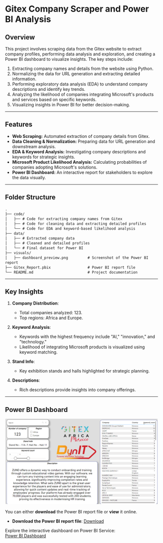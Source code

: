 # **Gitex Company Scraper and Power BI Analysis**

## **Overview**
This project involves scraping data from the Gitex website to extract company profiles, performing data analysis and exploration, and creating a Power BI dashboard to visualize insights. The key steps include:

1. Extracting company names and details from the website using Python.
2. Normalizing the data for URL generation and extracting detailed information.
3. Performing exploratory data analysis (EDA) to understand company descriptions and identify key trends.
4. Analyzing the likelihood of companies integrating Microsoft's products and services based on specific keywords.
5. Visualizing insights in Power BI for better decision-making.

---

## **Features**
- **Web Scraping:** Automated extraction of company details from Gitex.
- **Data Cleaning & Normalization:** Preparing data for URL generation and downstream analysis.
- **EDA & Keyword Analysis:** Investigating company descriptions and keywords for strategic insights.
- **Microsoft Product Likelihood Analysis:** Calculating probabilities of companies adopting Microsoft's solutions.
- **Power BI Dashboard:** An interactive report for stakeholders to explore the data visually.

---

## **Folder Structure**
```plaintext
.
├── code/
│   ├── # Code for extracting company names from Gitex
│   ├── # Code for cleaning data and extracting detailed profiles
│   └── # Code for EDA and keyword-based likelihood analysis
├── data/
│   ├── # Extracted company data
│   ├── # Cleaned and detailed profiles
│   └── # Final dataset for Power BI
├── visuals/
│   ├── dashboard_preview.png         # Screenshot of the Power BI report
├── Gitex_Report.pbix                 # Power BI report file
└── README.md                         # Project documentation
```
---
## **Key Insights**
1. **Company Distribution**:
   - Total companies analyzed: 123.
   - Top regions: Africa and Europe.

2. **Keyword Analysis**:
   - Keywords with the highest frequency include "AI," "innovation," and "technology."
   - Likelihood of integrating Microsoft products is visualized using keyword matching.

3. **Stand Info**:
   - Key exhibition stands and halls highlighted for strategic planning.

4. **Descriptions**:
   - Rich descriptions provide insights into company offerings.
---
## **Power BI Dashboard**
![Dashboard Preview](./assets/dashboard_preview.png)

You can either **download** the Power BI report file or **view** it online.

- **Download the Power BI report file**: [Download](https://github.com/hichambendaoud/Patient-record/blob/main/Patient_Records.pbix)

Explore the interactive dashboard on Power BI Service:  
[Power BI Dashboard](https://app.powerbi.com/links/TgY46y8QCm?ctid=3bd72a86-a8ea-44a6-a899-f3cccbedf027&pbi_source=linkShare)
